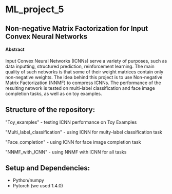 # ML_project_5
## Non-negative Matrix Factorization for Input Convex Neural Networks

#### Abstract
Input Convex Neural Networks (ICNNs) serve a variety of purposes, such as data inputting, structured prediction, reinforcement learning. The main quality of such networks is that some of their weight matrices contain only non-negative weights. The idea behind this project is to use Non-negative Matrix Factorization (NNMF) to compress ICNNs. The performance of the resulting network is tested on multi-label classification and face image completion tasks, as well as on toy examples.

## Structure of the repository:

  "Toy_examples" - testing ICNN performance on Toy Examples
  
  "Multi_label_classification" - using ICNN for multy-label classification task
  
  "Face_completion" - using ICNN for face image completion task
  
  "NNMF_with_ICNN" - using NNMF with ICNN for all tasks

## Setup and Dependencies:

+ Python/numpy
+ Pytorch (we used 1.4.0)
